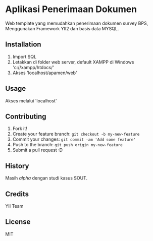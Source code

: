 # Aplikasi Penerimaan Dokumen
Web template yang memudahkan penerimaan dokumen survey BPS, Menggunakan Framework YII2 dan basis data MYSQL.

## Installation
1. Import SQL
2. Letakkan di folder web server, default XAMPP di Windows 'c://xampp/htdocs/'
3. Akses 'localhost/apamen/web'

## Usage
Akses melalui 'localhost'

## Contributing
1. Fork it!
2. Create your feature branch: `git checkout -b my-new-feature`
3. Commit your changes: `git commit -am 'Add some feature'`
4. Push to the branch: `git push origin my-new-feature`
5. Submit a pull request :D

## History
Masih *alpha* dengan studi kasus SOUT.

## Credits
YII Team

## License
MIT
